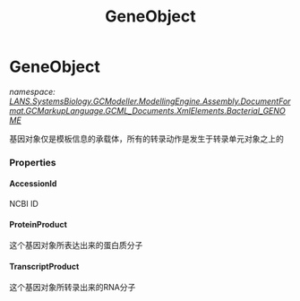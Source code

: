 ﻿---
title: GeneObject
---

# GeneObject
_namespace: [LANS.SystemsBiology.GCModeller.ModellingEngine.Assembly.DocumentFormat.GCMarkupLanguage.GCML_Documents.XmlElements.Bacterial_GENOME](N-LANS.SystemsBiology.GCModeller.ModellingEngine.Assembly.DocumentFormat.GCMarkupLanguage.GCML_Documents.XmlElements.Bacterial_GENOME.html)_

基因对象仅是模板信息的承载体，所有的转录动作是发生于转录单元对象之上的




### Properties

#### AccessionId
NCBI ID
#### ProteinProduct
这个基因对象所表达出来的蛋白质分子
#### TranscriptProduct
这个基因对象所转录出来的RNA分子
